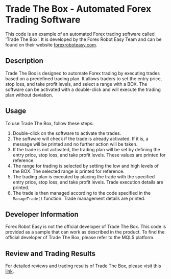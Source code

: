 # Trade The Box - Automated Forex Trading Software

This code is an example of an automated Forex trading software called 'Trade The Box'. It is developed by the Forex Robot Easy Team and can be found on their website [forexroboteasy.com](https://forexroboteasy.com).

## Description

Trade The Box is designed to automate Forex trading by executing trades based on a predefined trading plan. It allows traders to set the entry price, stop loss, and take profit levels, and select a range with a BOX. The software can be activated with a double-click and will execute the trading plan without deviation.

## Usage

To use Trade The Box, follow these steps:

1. Double-click on the software to activate the trades.
2. The software will check if the trade is already activated. If it is, a message will be printed and no further action will be taken.
3. If the trade is not activated, the trading plan will be set by defining the entry price, stop loss, and take profit levels. These values are printed for reference.
4. The range for trading is selected by setting the low and high levels of the BOX. The selected range is printed for reference.
5. The trading plan is executed by placing the trade with the specified entry price, stop loss, and take profit levels. Trade execution details are printed.
6. The trade is then managed according to the code specified in the `ManageTrade()` function. Trade management details are printed.

## Developer Information

Forex Robot Easy is not the official developer of Trade The Box. This code is provided as a sample that can work as described in the product. To find the official developer of Trade The Box, please refer to the MQL5 platform.

## Review and Trading Results

For detailed reviews and trading results of Trade The Box, please visit [this link](https://forexroboteasy.com/forex-robot-review/trade-the-box-review-automated-forex-trading-made-easy/).
